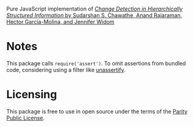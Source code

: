 Pure JavaScript implementation of [_Change Detection in Hierarchically Structured Information_ by Sudarshan S. Chawathe, Anand Rajaraman, Hector Garcia-Molina, and Jennifer Widom][paper]

[paper]: http://infolab.stanford.edu/c3/papers/html/tdiff3-8/tdiff3-8.html

# Notes

This package calls `require('assert')`.  To omit assertions from bundled code, considering using a filter like [unassertify](https://www.npmjs.com/package/unassertify).

# Licensing

This package is free to use in open source under the terms of the [Parity Public License](./LICENSE).
